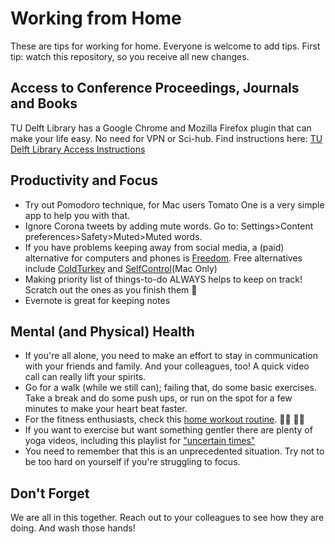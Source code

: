 # Working from Home 

These are tips for working for home. Everyone is welcome to add tips. First tip: watch this repository, so you receive all new changes.

## Access to Conference Proceedings, Journals and Books 

TU Delft Library has a Google Chrome and Mozilla Firefox plugin that can make your life easy. No need for VPN or Sci-hub. 
Find instructions here: [TU Delft Library Access Instructions](https://www.tudelft.nl/en/library/using-the-library/facilities-study-places/off-campus-access/access-anywhere-with-library-access/)

## Productivity and Focus

- Try out Pomodoro technique, for Mac users Tomato One is a very simple app to help you with that.
- Ignore Corona tweets by adding mute words. Go to: Settings>Content preferences>Safety>Muted>Muted words.
- If you have problems keeping away from social media, a (paid) alternative for computers and phones is [Freedom](https://freedom.to/). Free alternatives include [ColdTurkey](https://getcoldturkey.com/pricing/) and [SelfControl](https://selfcontrolapp.com/)(Mac Only)
- Making priority list of things-to-do ALWAYS helps to keep on track! Scratch out the ones as you finish them :memo:
- Evernote is great for keeping notes

## Mental (and Physical) Health
- If you're all alone, you need to make an effort to stay in communication with your friends and family. And your colleagues, too! A quick video call can really lift your spirits.
- Go for a walk (while we still can); failing that, do some basic exercises. Take a break and do some push ups, or run on the spot for a few minutes to make your heart beat faster.
- For the fitness enthusiasts, check this [home workout routine](https://youtu.be/-MRNjTr6xrE). :weight_lifting_woman: :weight_lifting_man:
- If you want to exercise but want something gentler there are plenty of yoga videos, including this playlist for ["uncertain times"](https://www.youtube.com/watch?v=DFVzpvz0FgQ&list=PLui6Eyny-Uzy-b0MKzL2EfaTqB0ppgK06)
- You need to remember that this is an unprecedented situation. Try not to be too hard on yourself if you're struggling to focus.


## Don't Forget
We are all in this together. Reach out to your colleagues to see how they are doing. And wash those hands!
